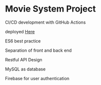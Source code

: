 # Movie System Project

CI/CD development with GitHub Actions

deployed [Here](http://149.248.8.180:3001/home/)

ES6 best practice

Separation of front and back end

Restful API Design

MySQL as database

Firebase for user authentication
